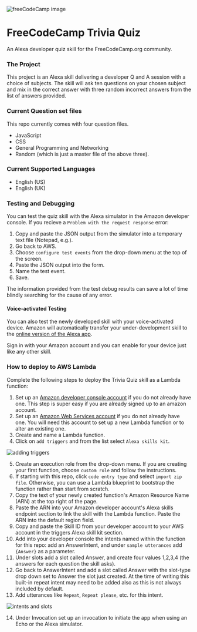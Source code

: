 ![freeCodeCamp image](https://github.com/freecodecamp/freeCodeCampTriviaQuiz/blob/master/images/ffc.jpeg)

# FreeCodeCamp Trivia Quiz
An Alexa developer quiz skill for the FreeCodeCamp.org community.

### The Project
This project is an Alexa skill delivering a developer Q and A session with a choice of subjects. The skill will ask ten questions on your chosen subject and mix in the correct answer with three random incorrect answers from the list of answers provided.

### Current Question set files
This repo currently comes with four question files.
- JavaScript 
- CSS
- General Programming and Networking
- Random (which is just a master file of the above three).

### Current Supported Languages
- English (US)
- English (UK)

### Testing and Debugging
You can test the quiz skill with the Alexa simulator in the Amazon developer console. If you recieve a `Problem with the request response` error:

1. Copy and paste the JSON output from the simulator into a temporary text file (Notepad, e.g.). 
2. Go back to AWS. 
3. Choose `configure test events` from the drop-down menu at the top of the screen.
4. Paste the JSON output into the form.
5. Name the test event.
6. Save.

The information provided from the test debug results can save a lot of time blindly searching for the cause of any error.

#### Voice-activated Testing
You can also test the newly developed skill with your voice-activated device. Amazon will automatically transfer your under-development skill to the [online version of the Alexa app](http://alexa.amazon.com). 

Sign in with your Amazon account and you can enable for your device just like any other skill.

### How to deploy to AWS Lambda
Complete the following steps to deploy the Trivia Quiz skill as a Lambda function:
1. Set up an [Amazon developer console account](https://developer.amazon.com/) if you do not already have one. This step is super easy if you are already signed up to an amazon account.
2. Set up an [Amazon Web Services account](https://aws.amazon.com/) if you do not already have one. You will need this account to set up a new Lambda function or to alter an existing one. 
3. Create and name a Lambda function.
4. Click on `add triggers` and from the list select `Alexa skills kit`.

![adding triggers](https://github.com/OcelotDive/FreeCodeCampTriviaQuiz/blob/master/images/awsTriggers.PNG)

5. Create an execution role from the drop-down menu. If you are creating your first function, choose `custom role` and follow the instructions.
6. If starting with this repo, click `code entry type` and select `import zip file`. Otherwise, you can use a Lambda blueprint to bootstrap the function rather than start from scratch.
7. Copy the text of your newly created function's Amazon Resource Name (ARN) at the top right of the page. 
8. Paste the ARN into your Amazon developer account's Alexa skills endpoint section to link the skill with the Lambda function. Paste the ARN into the default region field. 
9. Copy and paste the Skill ID from your developer account to your AWS account in the triggers Alexa skill kit section.
10. Add into your developer console the intents named within the function for this repo: add an AnswerIntent, and under `sample utterances` add `{Answer}` as a parameter. 
11. Under slots add a slot called Answer, and create four values 1,2,3,4 (the answers for each question the skill asks).
12. Go back to AnswerIntent and add a slot called Answer with the slot-type drop down set to Answer the slot just created. At the time of writing this built-in repeat intent may need to be added also as this is not always included by default.
13. Add utterances like `Repeat`, `Repeat please`, etc. for this intent.

![intents and slots](https://github.com/OcelotDive/FreeCodeCampTriviaQuiz/blob/master/images/slots.PNG)

14. Under Invocation set up an invocation to initiate the app when using an Echo or the Alexa simulator.
